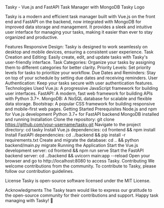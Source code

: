 Tasky - Vue.js and FastAPI Task Manager with MongoDB
Tasky Logo

Tasky is a modern and efficient task manager built with Vue.js on the front end and FastAPI on the backend, now integrated with MongoDB for improved data storage and management. It provides a sleek and intuitive user interface for managing your tasks, making it easier than ever to stay organized and productive.

Features
Responsive Design: Tasky is designed to work seamlessly on desktop and mobile devices, ensuring a consistent user experience.
Task Creation and Editing: Easily create, edit, and update tasks with Tasky's user-friendly interface.
Task Categories: Organize your tasks by assigning them to different categories for better clarity.
Priority Levels: Set priority levels for tasks to prioritize your workflow.
Due Dates and Reminders: Stay on top of your schedule by setting due dates and receiving reminders.
User Authentication: Keep your tasks secure with user authentication features.
Technologies Used
Vue.js: A progressive JavaScript framework for building user interfaces.
FastAPI: A modern, fast web framework for building APIs with Python 3.7+.
MongoDB: A NoSQL database for scalable and flexible data storage.
Bootstrap: A popular CSS framework for building responsive and mobile-first web pages.
Getting Started
Prerequisites
Node.js and npm for Vue.js development
Python 3.7+ for FastAPI backend
MongoDB installed and running
Installation
Clone the repository: git clone https://github.com/your-username/tasky.git
Navigate to the project directory: cd tasky
Install Vue.js dependencies: cd frontend && npm install
Install FastAPI dependencies: cd ../backend && pip install -r requirements.txt
Create and migrate the database: cd .. && python backend/main.py migrate
Running the Application
Start the Vue.js development server: cd frontend && npm run serve
Start the FastAPI backend server: cd ../backend && uvicorn main:app --reload
Open your browser and go to http://localhost:8080 to access Tasky.
Contributing
We welcome contributions from the community. To contribute to Tasky, please follow our contribution guidelines.

License
Tasky is open-source software licensed under the MIT License.

Acknowledgments
The Tasky team would like to express our gratitude to the open-source community for their contributions and support.
Happy task managing with Tasky! 🚀
